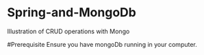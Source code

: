 # Spring-and-MongoDb
Illustration of CRUD operations with Mongo

#Prerequisite
Ensure you have mongoDb running in your computer.

